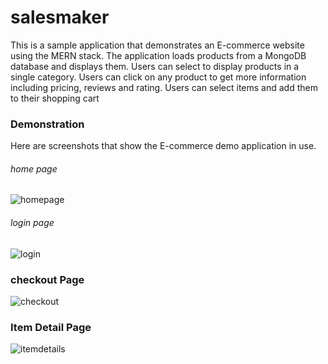 # salesmaker
This is a sample application that demonstrates an E-commerce website using the MERN stack. The application loads products from a MongoDB database and displays them. Users can select to display products in a single category. Users can click on any product to get more information including pricing, reviews and rating. Users can select items and add them to their shopping cart

### Demonstration
Here are screenshots that show the E-commerce demo application in use.

###### home page
![homepage](https://user-images.githubusercontent.com/73415456/149617612-9fde5ca9-bcb4-4ab4-b221-c5f5643d96b7.png)

###### login page
![login](https://user-images.githubusercontent.com/73415456/149617637-ee88a42c-95e1-4995-9c7e-652bfb378c3f.png)

### checkout Page
![checkout](https://user-images.githubusercontent.com/73415456/149617681-fc630716-c48e-4504-8f6f-0862e5557eba.png)

### Item Detail Page

![itemdetails](https://user-images.githubusercontent.com/73415456/149617978-c1c9849f-4ed9-483a-b20d-4b69c1a966ff.png)
